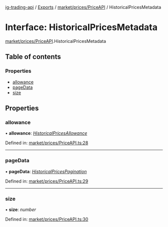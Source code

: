 [ig-trading-api](../README.md) / [Exports](../modules.md) / [market/prices/PriceAPI](../modules/market_prices_priceapi.md) / HistoricalPricesMetadata

# Interface: HistoricalPricesMetadata

[market/prices/PriceAPI](../modules/market_prices_priceapi.md).HistoricalPricesMetadata

## Table of contents

### Properties

- [allowance](market_prices_priceapi.historicalpricesmetadata.md#allowance)
- [pageData](market_prices_priceapi.historicalpricesmetadata.md#pagedata)
- [size](market_prices_priceapi.historicalpricesmetadata.md#size)

## Properties

### allowance

• **allowance**: [_HistoricalPricesAllowance_](market_prices_priceapi.historicalpricesallowance.md)

Defined in: [market/prices/PriceAPI.ts:28](https://github.com/bennycode/ig-trading-api/blob/8f9d994/src/market/prices/PriceAPI.ts#L28)

---

### pageData

• **pageData**: [_HistoricalPricesPagination_](market_prices_priceapi.historicalpricespagination.md)

Defined in: [market/prices/PriceAPI.ts:29](https://github.com/bennycode/ig-trading-api/blob/8f9d994/src/market/prices/PriceAPI.ts#L29)

---

### size

• **size**: _number_

Defined in: [market/prices/PriceAPI.ts:30](https://github.com/bennycode/ig-trading-api/blob/8f9d994/src/market/prices/PriceAPI.ts#L30)
